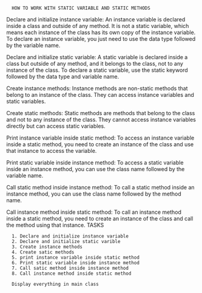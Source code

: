 
      HOW TO WORK WITH STATIC VARIABLE AND STATIC METHODS


Declare and initialize instance variable:
An instance variable is declared inside a class and outside of any method. It is not a static variable, which means each instance of the class has its own copy of the instance variable. To declare an instance variable, you just need to use the data type followed by the variable name.

Declare and initialize static variable:
A static variable is declared inside a class but outside of any method, and it belongs to the class, not to any instance of the class. To declare a static variable, use the static keyword followed by the data type and variable name.

Create instance methods:
Instance methods are non-static methods that belong to an instance of the class. They can access instance variables and static variables.

Create static methods:
Static methods are methods that belong to the class and not to any instance of the class. They cannot access instance variables directly but can access static variables.

Print instance variable inside static method:
To access an instance variable inside a static method, you need to create an instance of the class and use that instance to access the variable.

Print static variable inside instance method:
To access a static variable inside an instance method, you can use the class name followed by the variable name.

Call static method inside instance method:
To call a static method inside an instance method, you can use the class name followed by the method name.

Call instance method inside static method:
To call an instance method inside a static method, you need to create an instance of the class and call the method using that instance.
          TASKS

      1. Declare and initialize instance variable
      2. Declare and initialize static varible
      3. Create instance methods
      4. Create satic methods
      5. print instance variable inside static method
      6. Print static variable inside instance method
      7. Call satic method inside instance method
      8. Call instance method inside static method

      Display everything in main class
